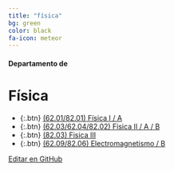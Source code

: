 ```yaml
---
title: "física"
bg: green
color: black
fa-icon: meteor
---
```

#### Departamento de
# Física

<!---
No poner los links de t.joinchat directamente,
>>>> NO USAR https://www.protectyourlinks.com/ <<<<
En lugar de https://t.me/joinchat/SaraSasasa-sa poner j/SaraSasasa-sa
-->

*  {:.btn} <i class="fas fa-train"></i> [(62.01/82.01) Física I / A](j/A70cpFOoop3n5xJR50KX5g)
*  {:.btn} <i class="fas fa-bolt"></i> [(62.03/62.04/82.02) Física II / A / B](j/inBRFWeQtSZhOGZh)
*  {:.btn} <i class="fas fa-atom"></i> [(82.03) Fisica III](j/IQ4_wU46jredv7_63y6KIA)
*  {:.btn} [(62.09/82.06) Electromagnetismo / B](j/IQ4_wVdAV9QpsqouTBZ9oA)

<span class="editongithub">
	<a href="{{site.github.repository_url}}/blob/master/{{page.path}}">
		<i class="fas fa-pen"></i> Editar en GitHub
	</a>
</span>
